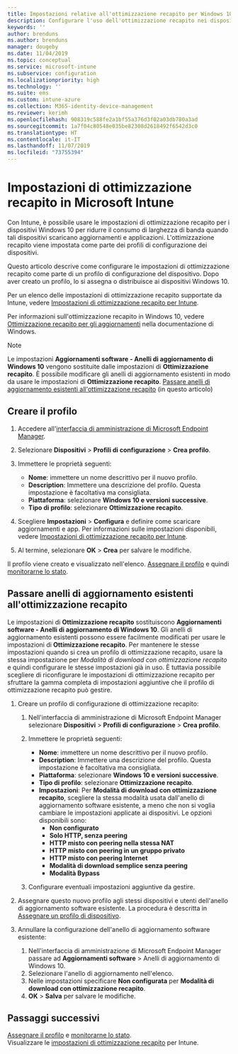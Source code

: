 ```yaml
---
title: Impostazioni relative all'ottimizzazione recapito per Windows 10 in Microsoft Intune - Azure | Microsoft Docs
description: Configurare l'uso dell'ottimizzazione recapito nei dispositivi Windows 10 gestiti con Intune. In Intune, creare un profilo di configurazione del dispositivo per installare gli aggiornamenti da Internet. Vedere anche come sostituire gli anelli di aggiornamento esistenti con un profilo di ottimizzazione recapito.
keywords: ''
author: brenduns
ms.author: brenduns
manager: dougeby
ms.date: 11/04/2019
ms.topic: conceptual
ms.service: microsoft-intune
ms.subservice: configuration
ms.localizationpriority: high
ms.technology: ''
ms.suite: ems
ms.custom: intune-azure
ms.collection: M365-identity-device-management
ms.reviewer: kerimh
ms.openlocfilehash: 908319c588fe2a1bf55a376d3f02a03db780a3ad
ms.sourcegitcommit: 1a7f04c80548e035be82308d2618492f6542d3c0
ms.translationtype: HT
ms.contentlocale: it-IT
ms.lasthandoff: 11/07/2019
ms.locfileid: "73755394"
---
```

# <a name="delivery-optimization-settings-in-microsoft-intune"></a>Impostazioni di ottimizzazione recapito in Microsoft Intune

Con Intune, è possibile usare le impostazioni di ottimizzazione recapito per i dispositivi Windows 10 per ridurre il consumo di larghezza di banda quando tali dispositivi scaricano aggiornamenti e applicazioni. L'ottimizzazione recapito viene impostata come parte dei profili di configurazione dei dispositivi.  

Questo articolo descrive come configurare le impostazioni di ottimizzazione recapito come parte di un profilo di configurazione del dispositivo. Dopo aver creato un profilo, lo si assegna o distribuisce ai dispositivi Windows 10. 

Per un elenco delle impostazioni di ottimizzazione recapito supportate da Intune, vedere [Impostazioni di ottimizzazione recapito per Intune](../delivery-optimization-settings.md).  

Per informazioni sull'ottimizzazione recapito in Windows 10, vedere [Ottimizzazione recapito per gli aggiornamenti](https://docs.microsoft.com/windows/deployment/update/waas-delivery-optimization) nella documentazione di Windows.  

> [!NOTE]
> Le impostazioni **Aggiornamenti software - Anelli di aggiornamento di Windows 10** vengono sostituite dalle impostazioni di **Ottimizzazione recapito**. È possibile modificare gli anelli di aggiornamento esistenti in modo da usare le impostazioni di **Ottimizzazione recapito**. [Passare anelli di aggiornamento esistenti all'ottimizzazione recapito](#move-existing-update-rings-to-delivery-optimization) (in questo articolo)

## <a name="create-the-profile"></a>Creare il profilo

1. Accedere all'[interfaccia di amministrazione di Microsoft Endpoint Manager](https://go.microsoft.com/fwlink/?linkid=2109431).

2. Selezionare **Dispositivi** > **Profili di configurazione** > **Crea profilo**.

3. Immettere le proprietà seguenti:

    - **Nome**: immettere un nome descrittivo per il nuovo profilo.
    - **Description**: Immettere una descrizione del profilo. Questa impostazione è facoltativa ma consigliata.
    - **Piattaforma**: selezionare **Windows 10 e versioni successive**.
    - **Tipo di profilo**: selezionare **Ottimizzazione recapito**.

4. Scegliere **Impostazioni** > **Configura** e definire come scaricare aggiornamenti e app. Per informazioni sulle impostazioni disponibili, vedere [Impostazioni di ottimizzazione recapito per Intune](../delivery-optimization-settings.md).

5. Al termine, selezionare **OK** > **Crea** per salvare le modifiche.

Il profilo viene creato e visualizzato nell'elenco. [Assegnare il profilo](device-profile-assign.md) e quindi [monitorarne lo stato](device-profile-monitor.md).

## <a name="move-existing-update-rings-to-delivery-optimization"></a>Passare anelli di aggiornamento esistenti all'ottimizzazione recapito

Le impostazioni di **Ottimizzazione recapito** sostituiscono **Aggiornamenti software - Anelli di aggiornamento di Windows 10**. Gli anelli di aggiornamento esistenti possono essere facilmente modificati per usare le impostazioni di **Ottimizzazione recapito**. Per mantenere le stesse impostazioni quando si crea un profilo di ottimizzazione recapito, usare la stessa impostazione per *Modalità di download con ottimizzazione recapito* e quindi configurare le stesse impostazioni già in uso. È tuttavia possibile scegliere di riconfigurare le impostazioni di ottimizzazione recapito per sfruttare la gamma completa di impostazioni aggiuntive che il profilo di ottimizzazione recapito può gestire.

1. Creare un profilo di configurazione di ottimizzazione recapito:

    1. Nell'interfaccia di amministrazione di Microsoft Endpoint Manager selezionare **Dispositivi** > **Profili di configurazione** > **Crea profilo**.
    2. Immettere le proprietà seguenti:

        - **Nome**: immettere un nome descrittivo per il nuovo profilo.
        - **Description**: Immettere una descrizione del profilo. Questa impostazione è facoltativa ma consigliata.
        - **Piattaforma**: selezionare **Windows 10 e versioni successive**.
        - **Tipo di profilo**: selezionare **Ottimizzazione recapito**.
        - **Impostazioni**: Per **Modalità di download con ottimizzazione recapito**, scegliere la stessa modalità usata dall'anello di aggiornamento software esistente, a meno che non si voglia cambiare le impostazioni applicate ai dispositivi. Le opzioni disponibili sono:
            - **Non configurato**
            - **Solo HTTP, senza peering**
            - **HTTP misto con peering nella stessa NAT**
            - **HTTP misto con peering in un gruppo privato**
            - **HTTP misto con peering Internet**
            - **Modalità di download semplice senza peering**
            - **Modalità Bypass**
    3. Configurare eventuali impostazioni aggiuntive da gestire.

2. Assegnare questo nuovo profilo agli stessi dispositivi e utenti dell'anello di aggiornamento software esistente. La procedura è descritta in [Assegnare un profilo di dispositivo](device-profile-assign.md).

3. Annullare la configurazione dell'anello di aggiornamento software esistente:
    1. Nell'interfaccia di amministrazione di Microsoft Endpoint Manager passare ad **Aggiornamenti software** > Anelli di aggiornamento di Windows 10.
    2. Selezionare l'anello di aggiornamento nell'elenco.
    3. Nelle impostazioni specificare **Non configurata** per **Modalità di download con ottimizzazione recapito**.
    4. **OK** > **Salva** per salvare le modifiche.

## <a name="next-steps"></a>Passaggi successivi

[Assegnare il profilo](device-profile-assign.md) e [monitorarne lo stato](device-profile-monitor.md).  
Visualizzare le [impostazioni di ottimizzazione recapito](../delivery-optimization-settings.md) per Intune.
